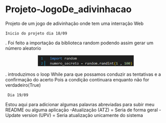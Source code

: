 # Projeto-JogoDe_adivinhacao
 Projeto de um jogo de adivinhação onde tem uma interração Web 

    Inicio do projeto dia 18/09
. Foi feito a importação da biblioteca random podendo assim gerar um número aleatorio
    <div align="center">
    <img src="imgs/random.png" width="300">
    </div>

. introduzimos o loop While para que possamos conduzir as tentativas e a confirmação do acerto 
Pois a condição continuara enquanto não for verdadeiro(True)

     Dia 19/09
Estou aqui para adicionar algumas palavras abreviadas para subir meu README ou alguma aplicação 
-Atualização (ATZ) = Seria de forma geral 
-Update version (UPV) = Seria atualização unicamente do sistema 



